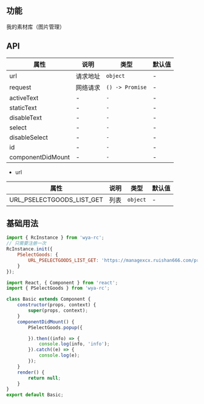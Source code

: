 ## 功能
我的素材库（图片管理）

## API
属性 | 说明 | 类型 | 默认值
---|---|---|---
url | 请求地址 | `object` | -
request | 网络请求 | `() -> Promise` | -
activeText | - | `-` | -
staticText | - | `-` | -
disableText | - | `-` | -
select | - | `-` | -
disableSelect | - | `-` | -
id | - | `-` | -
componentDidMount | - | `-` | -
- url

属性 | 说明 | 类型 | 默认值
---|---|---|---
URL_PSELECTGOODS_LIST_GET | 列表 | `object` | -



## 基础用法
```js
import { RcInstance } from 'wya-rc';
// 只需要注册一次
RcInstance.init({
	PSelectGoods: {
		URL_PSELECTGOODS_LIST_GET: 'https://managexcx.ruishan666.com/product/product/list.json'
	}
});
```
```jsx
import React, { Component } from 'react';
import { PSelectGoods } from 'wya-rc';

class Basic extends Component {
	constructor(props, context) {
		super(props, context);
	}
	componentDidMount() {
		PSelectGoods.popup({

		}).then((info) => {
			console.log(info, 'info');
		}).catch((e) => {
			console.log(e);
		});
	}
	render() {
		return null;
	}
}
export default Basic;



```

